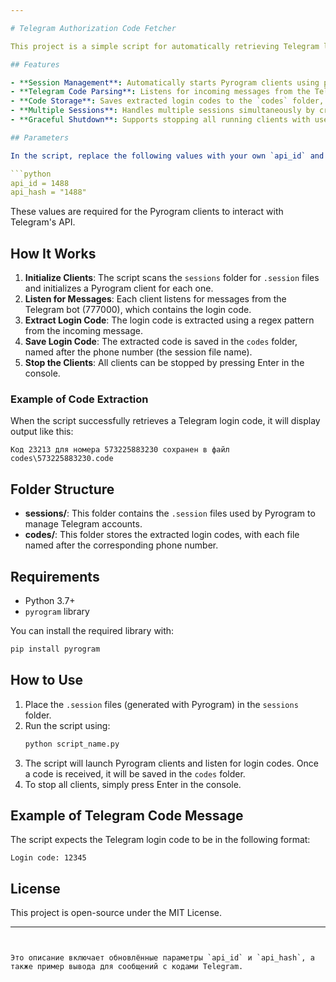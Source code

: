 ```yaml
---

# Telegram Authorization Code Fetcher

This project is a simple script for automatically retrieving Telegram login codes from sessions using the Pyrogram library. It listens to incoming messages from Telegram's official number (777000) and extracts the login code using a regular expression. Once the code is found, it is saved to a file for each phone number.

## Features

- **Session Management**: Automatically starts Pyrogram clients using pre-existing session files stored in the `sessions` folder.
- **Telegram Code Parsing**: Listens for incoming messages from the Telegram bot (user 777000) and extracts the login code using a regex pattern.
- **Code Storage**: Saves extracted login codes to the `codes` folder, with each code stored in a file named after the corresponding phone number.
- **Multiple Sessions**: Handles multiple sessions simultaneously by creating a Pyrogram client for each `.session` file found in the `sessions` folder.
- **Graceful Shutdown**: Supports stopping all running clients with user input.

## Parameters

In the script, replace the following values with your own `api_id` and `api_hash` from Telegram:

```python
api_id = 1488
api_hash = "1488"
```

These values are required for the Pyrogram clients to interact with Telegram's API.

## How It Works

1. **Initialize Clients**: The script scans the `sessions` folder for `.session` files and initializes a Pyrogram client for each one.
2. **Listen for Messages**: Each client listens for messages from the Telegram bot (777000), which contains the login code.
3. **Extract Login Code**: The login code is extracted using a regex pattern from the incoming message.
4. **Save Login Code**: The extracted code is saved in the `codes` folder, named after the phone number (the session file name).
5. **Stop the Clients**: All clients can be stopped by pressing Enter in the console.

### Example of Code Extraction

When the script successfully retrieves a Telegram login code, it will display output like this:

```
Код 23213 для номера 573225883230 сохранен в файл codes\573225883230.code
```

## Folder Structure

- **sessions/**: This folder contains the `.session` files used by Pyrogram to manage Telegram accounts.
- **codes/**: This folder stores the extracted login codes, with each file named after the corresponding phone number.

## Requirements

- Python 3.7+
- `pyrogram` library

You can install the required library with:
```bash
pip install pyrogram
```

## How to Use

1. Place the `.session` files (generated with Pyrogram) in the `sessions` folder.
2. Run the script using:
   ```bash
   python script_name.py
   ```
3. The script will launch Pyrogram clients and listen for login codes. Once a code is received, it will be saved in the `codes` folder.
4. To stop all clients, simply press Enter in the console.

## Example of Telegram Code Message
The script expects the Telegram login code to be in the following format:
```
Login code: 12345
```

## License

This project is open-source under the MIT License.

---
```


Это описание включает обновлённые параметры `api_id` и `api_hash`, а также пример вывода для сообщений с кодами Telegram.
